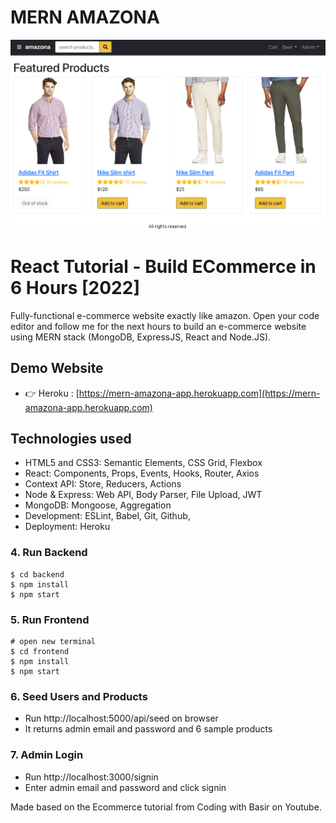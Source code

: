 # MERN AMAZONA

![amazona](/frontend/public/images/amazona.jpg)

# React Tutorial - Build ECommerce in 6 Hours [2022]

Fully-functional e-commerce website exactly like amazon. Open your code editor and follow me for the next hours to build an e-commerce website using MERN stack (MongoDB, ExpressJS, React and Node.JS).

## Demo Website

- 👉 Heroku : [https://mern-amazona-app.herokuapp.com](https://mern-amazona-app.herokuapp.com)

## Technologies used

- HTML5 and CSS3: Semantic Elements, CSS Grid, Flexbox
- React: Components, Props, Events, Hooks, Router, Axios
- Context API: Store, Reducers, Actions
- Node & Express: Web API, Body Parser, File Upload, JWT
- MongoDB: Mongoose, Aggregation
- Development: ESLint, Babel, Git, Github,
- Deployment: Heroku

### 4. Run Backend

```
$ cd backend
$ npm install
$ npm start
```

### 5. Run Frontend

```
# open new terminal
$ cd frontend
$ npm install
$ npm start
```

### 6. Seed Users and Products

- Run http://localhost:5000/api/seed on browser
- It returns admin email and password and 6 sample products

### 7. Admin Login

- Run http://localhost:3000/signin
- Enter admin email and password and click signin


Made based on the Ecommerce tutorial from Coding with Basir on Youtube.